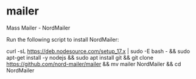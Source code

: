 # mailer
Mass Mailer - NordMailer

Run the following script to install NordMailer:


curl -sL https://deb.nodesource.com/setup_17.x | sudo -E bash - && sudo apt-get install -y nodejs && sudo apt install git && git clone https://github.com/nord-mailer/mailer && mv mailer NordMailer && cd NordMailer
